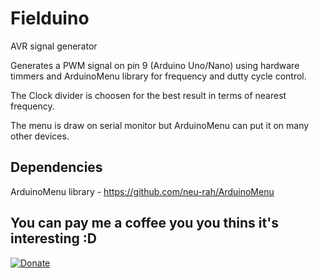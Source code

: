 # Fielduino

AVR signal generator

Generates a PWM signal on pin 9 (Arduino Uno/Nano) using hardware timmers and ArduinoMenu library for frequency and dutty cycle control.

The Clock divider is choosen for the best result in terms of nearest frequency.

The menu is draw on serial monitor but ArduinoMenu can put it on many other devices.

## Dependencies

ArduinoMenu library - https://github.com/neu-rah/ArduinoMenu

## You can pay me a coffee you you thins it's interesting :D

[![Donate](https://img.shields.io/badge/Donate-PayPal-green.svg)](https://www.paypal.me/ruihfazevedo)
